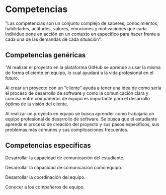 <h1 id="competencias">Competencias</h1>
<p> "Las competencias son un conjunto complejo de saberes, conocimientos, habilidades, actitudes, valores, emociones y motivaciones que cada individuo pone en acción en un contexto en específico para hacer frente a cada una de las demandas de cada situación". </p>
<h2 id="competencias-genéricas">Competencias genéricas</h2>
<p> "Al realizar el proyecto en la plataforma GitHub se aprende a usar la misma de forma eficiente en equipo, lo cual ayudará a la vida profesional en el futuro.

Al crear un proyecto con un "cliente" ayuda a tener una idea de como sería el proceso de desarrollo de software y como la comunicación clara y concisa entre compañeros de equipo es importante para el desarrollo óptimo de la visión del cliente.

Al realizar un proyecto en equipo se busca aprender como trabajaría un equipo profesional de desarrollo de software. Se busca que el estudiante aprenda el proceso de creación del proyecto y sus pasos específicos, sus problemas más comunes y sus complicaciones frecuentes. </p> 
<h2 id="competencias-específicas">Competencias específicas</h2>
<p>Desarrollar la capacidad de comunicación del estudiante.

Desarrollar la capacidad de comunicación como equipo.

Desarrollar la coordinación del equipo.

Conocer a los compañeros de equipo. </p>
